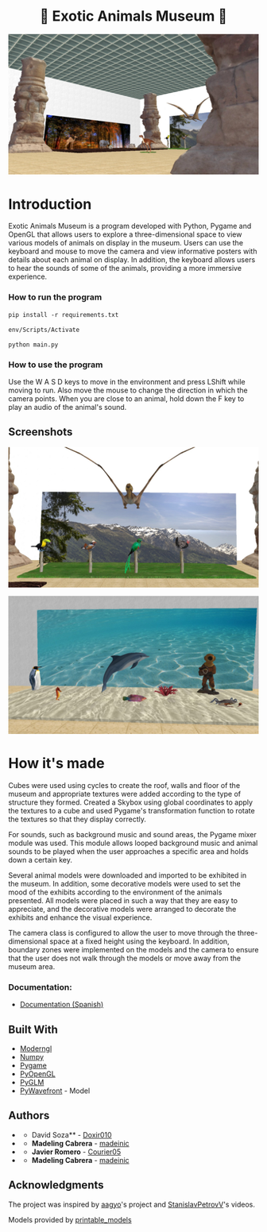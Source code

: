 <div align="center">
<h1 >🏢 Exotic Animals Museum 🏢</h1>
</div>

![Museum Gallery](https://github.com/madeinic/museumpg/blob/main/Documentation/Screenshots/interior%201.jpg)

# Introduction

Exotic Animals Museum is a program developed with Python, Pygame and OpenGL that allows users to explore a three-dimensional space to view various models of animals on display in the museum. Users can use the keyboard and mouse to move the camera and view informative posters with details about each animal on display. In addition, the keyboard allows users to hear the sounds of some of the animals, providing a more immersive experience.




### How to run the program

```
pip install -r requirements.txt 
```

```
env/Scripts/Activate 
```

```
python main.py
```

### How to use the program

Use the W A S D keys to move in the environment and press LShift while moving to run. Also move the mouse to change the direction in which the camera points. When you are close to an animal, hold down the F key to play an audio of the animal's sound.



## Screenshots

![Museum Exhibition](https://github.com/madeinic/museumpg/blob/main/Documentation/Screenshots/interior%202.jpg)

![Museum Exhibition](https://github.com/madeinic/museumpg/blob/main/Documentation/Screenshots/interior%203.jpg)

# How it's made


Cubes were used using cycles to create the roof, walls and floor of the museum and appropriate textures were added according to the type of structure they formed. Created a Skybox using global coordinates to apply the textures to a cube and used Pygame's transformation function to rotate the textures so that they display correctly.

For sounds, such as background music and sound areas, the Pygame mixer module was used. This module allows looped background music and animal sounds to be played when the user approaches a specific area and holds down a certain key.

Several animal models were downloaded and imported to be exhibited in the museum. In addition, some decorative models were used to set the mood of the exhibits according to the environment of the animals presented. All models were placed in such a way that they are easy to appreciate, and the decorative models were arranged to decorate the exhibits and enhance the visual experience.


The camera class is configured to allow the user to move through the three-dimensional space at a fixed height using the keyboard. In addition, boundary zones were implemented on the models and the camera to ensure that the user does not walk through the models or move away from the museum area.


### Documentation:

- [Documentation (Spanish)](<https://github.com/madeinic/museumpg/blob/main/Documentation/PaseoVirtualMuseo.pdf>)



## Built With

- [Moderngl](https://moderngl.readthedocs.io/en/5.8.2/) 
- [Numpy](https://numpy.org/) 
- [Pygame](https://www.pygame.org/news) 
- [PyOpenGL](https://pyopengl.sourceforge.net/) 
- [PyGLM](https://pypi.org/project/PyGLM/) 
- [PyWavefront](https://pypi.org/project/PyWavefront/) - Model

## Authors

- * David Soza** - [Doxir010](https://github.com/Doxir010)

- * **Madeling Cabrera** - [madeinic](https://github.com/madeinic)

- * **Javier Romero** - [Courier05](https://github.com/madeinic)

- * **Madeling Cabrera**  - [madeinic](https://github.com/madeinic)

## Acknowledgments
The project was inspired by [aagyo](https://github.com/aagyo/OpenGL-Museum?tab=readme-ov-file)'s project and [StanislavPetrovV](https://www.youtube.com/watch?v=eJDIsFJN4OQ&list=LL&index=22)'s videos.

Models provided by [printable_models](https://free3d.com/user/printable_models)

